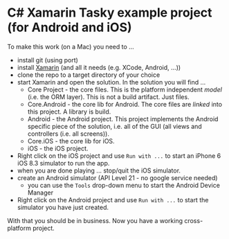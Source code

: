 # C# Xamarin Tasky example project (for Android and iOS)

To make this work (on a Mac) you need to ...

* install git (using port)
* install [Xamarin](http://xamarin.com/platform) (and all it needs (e.g. XCode, Android, ...))
* clone the repo to a target directory of your choice
* start Xamarin and open the solution. In the solution you will find ...
    * Core Project - the core files. This is the platform independent *model* (i.e. the ORM layer). This is not a build artifact. Just files.
    * Core.Android - the core lib for Android. The core files are *linked* into this project. A library is build.
    * Android - the Android project. This project implements the Android specific piece of the solution, i.e. all of the GUI (all views and controllers (i.e. all screens)).
    * Core.iOS - the core lib for iOS.
    * iOS - the iOS project.
 * Right click on the iOS project and use `Run with ...` to start an iPhone 6 iOS 8.3 simulator to run the app.
 * when you are done playing ... stop/quit the iOS simulator.
 * create an Android simulator (API Level 21 - no google service needed)
     * you can use the `Tools` drop-down menu to start the Android Device Manager
 * Right click on the Android project and use `Run with ...` to start the simulator you have just created.

 With that you should be in business. Now you have a working cross-platform project.